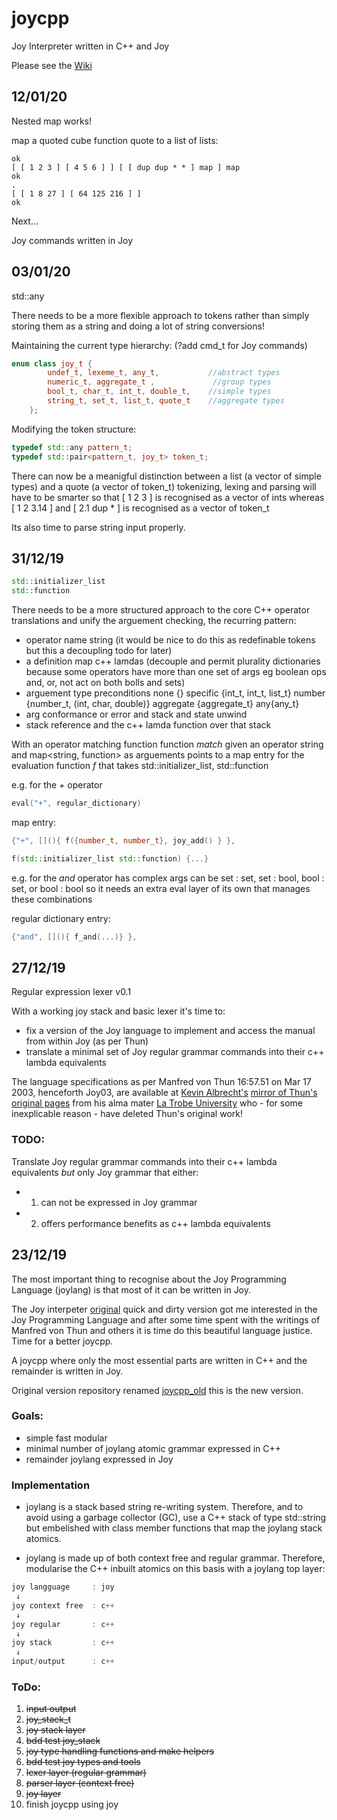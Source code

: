 # joycpp
Joy Interpreter written in C++ and Joy

Please see the [Wiki](https://github.com/ifknot/joycpp/wiki)

## 12/01/20

Nested map works!

map a quoted cube function quote to a list of lists:

```
ok
[ [ 1 2 3 ] [ 4 5 6 ] ] [ [ dup dup * * ] map ] map
ok
.
[ [ 1 8 27 ] [ 64 125 216 ] ]
ok
```
Next...

Joy commands written in Joy

## 03/01/20

std::any

There needs to be a more flexible approach to tokens rather than simply storing them as a string and doing a lot of string conversions!

Maintaining the current type hierarchy: (?add cmd_t for Joy commands)
```cpp
enum class joy_t {
        undef_t, lexeme_t, any_t,           //abstract types
        numeric_t, aggregate_t ,             //group types
        bool_t, char_t, int_t, double_t,    //simple types
        string_t, set_t, list_t, quote_t    //aggregate types  
    };
```
Modifying the token structure:
```cpp
typedef std::any pattern_t;
typedef std::pair<pattern_t, joy_t> token_t;
```
There can now be a meanigful distinction between a list (a vector of simple types) and a quote (a vector of token_t)
tokenizing, lexing and parsing will have to be smarter so that \[ 1 2 3 \] is recognised as a vector of ints whereas \[ 1 2 3.14 \] and \[ 2.1 dup \* \] is recognised as a vector of token_t 

Its also time to parse string input properly.

## 31/12/19
```cpp
std::initializer_list 
std::function
```

There needs to be a more structured approach to the core C++ operator translations and unify the arguement checking, the recurring pattern:

* operator name string (it would be nice to do this as redefinable tokens but this a decoupling todo for later)
* a definition map c++ lamdas (decouple and permit plurality dictionaries because some operators have more than one set of args eg boolean ops and, or, not act on both bolls and sets)
* arguement type preconditions none {} specific {int_t, int_t, list_t} number {number_t, (int, char, double)} aggregate {aggregate_t} any{any_t} 
* arg conformance or error and stack and state unwind
* stack reference and the c++ lamda function over that stack

With an operator matching function function *match* given an operator string and map<string, function> as arguements points to a map entry for the evaluation function *f* that takes std::initializer_list, std::function

e.g. for the *+* operator 
```cpp
eval("+", regular_dictionary) 
```
map entry:
```cpp
{"+", [](){ f({number_t, number_t}, joy_add() } },

f(std::initializer_list std::function) {...}
```

e.g. for the *and* operator has complex args can be set : set, set : bool, bool : set, or bool : bool so it needs an extra eval layer of its own that manages these combinations


regular dictionary entry:
```cpp
{"and", [](){ f_and(...)} },
```
## 27/12/19

Regular expression lexer v0.1 

With a working joy stack and basic lexer it's time to:
* fix a version of the Joy language to implement and access the manual from within Joy (as per Thun)
* translate a minimal set of Joy regular grammar commands into their c++ lambda equivalents

The language specifications as per Manfred von Thun 16:57.51 on Mar 17 2003, henceforth Joy03, are available at [Kevin Albrecht's](http://www.kevinalbrecht.com/)  [mirror of Thun's original pages](http://www.kevinalbrecht.com/code/joy-mirror/joy.html) from his alma mater [La Trobe University](https://www.latrobe.edu.au/) who - for some inexplicable reason - have deleted Thun's original work!

### TODO:
Translate Joy regular grammar commands into their c++ lambda equivalents *but* only Joy grammar that either:

* 1. can not be expressed in Joy grammar
* 2. offers performance benefits as c++ lambda equivalents

## 23/12/19
The most important thing to recognise about the Joy Programming Language (joylang) is that most of it can be written in Joy. 

The Joy interpeter [original](https://github.com/ifknot/joycpp_old)
 quick and dirty version got me interested in the Joy Programming Language and after some time spent with the writings of Manfred von Thun and others it is time do this beautiful language justice. Time for a better joycpp.

A joycpp where only the most essential parts are written in C++ and the remainder is written in Joy.

Original version repository renamed [joycpp_old](https://github.com/ifknot/joycpp_old) this is the new version.

### Goals:

* simple fast modular
* minimal number of joylang atomic grammar expressed in C++ 
* remainder joylang expressed in Joy

### Implementation
* joylang is a stack based string re-writing system. Therefore, and to avoid using a garbage collector (GC), use a C++ stack of type std::string but embelished with class member functions that map the joylang stack atomics.

* joylang is made up of both context free and regular grammar. Therefore, modularise the C++ inbuilt atomics on this basis with a joylang top layer:
```cpp
joy langguage     : joy
 ↓
joy context free  : c++
 ↓
joy regular       : c++
 ↓
joy stack         : c++
 ↓
input/output      : c++
```
### ToDo:
1. ~~input output~~
2. ~~joy_stack_t~~
3. ~~joy stack layer~~
4. ~~bdd test joy_stack~~
5. ~~joy type handling functions and make helpers~~
6. ~~bdd test joy types and tools~~
7. ~~lexer layer (regular grammar)~~
8. ~~parser layer (context free)~~
9. ~~joy layer~~
10. finish joycpp using joy
